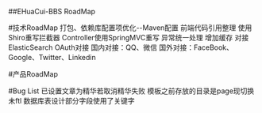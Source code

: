 ##EHuaCui-BBS RoadMap

#技术RoadMap
    打包、依赖库配置项优化--Maven配置
    前端代码引用整理
    使用Shiro重写拦截器
    Controller使用SpringMVC重写
    异常统一处理
    增加缓存
    对接ElasticSearch
    OAuth对接
         国内对接：QQ、微信
         国外对接：FaceBook、Google、Twitter、Linkedin

#产品RoadMap

#Bug List
    已设置文章为精华若取消精华失败
    模板之前存放的目录是page现切换未ftl
    数据库表设计部分字段使用了关键字